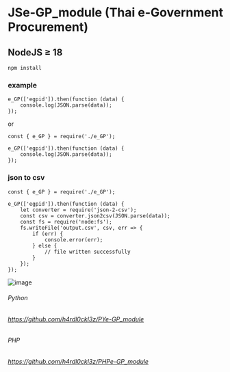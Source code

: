 # JSe-GP_module (Thai e-Government Procurement)
## NodeJS ≥ 18
```
npm install
```
### example
```
e_GP(['egpid']).then(function (data) {
    console.log(JSON.parse(data));
});
```
or
```
const { e_GP } = require('./e_GP');

e_GP(['egpid']).then(function (data) {
    console.log(JSON.parse(data));
});
```
### json to csv
```
const { e_GP } = require('./e_GP');

e_GP(['egpid']).then(function (data) {
    let converter = require('json-2-csv');
    const csv = converter.json2csv(JSON.parse(data));
    const fs = require('node:fs');
    fs.writeFile('output.csv', csv, err => {
        if (err) {
            console.error(err);
        } else {
            // file written successfully
        }
    });
});
```

![image](https://github.com/user-attachments/assets/cd9987d5-ada6-4e88-a375-a6e8cd147b33)


###### Python
###### https://github.com/h4rdl0ckl3z/PYe-GP_module
###### PHP
###### https://github.com/h4rdl0ckl3z/PHPe-GP_module
